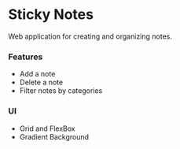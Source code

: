 # Sticky Notes

Web application for creating and organizing notes.

### Features
- Add a note
- Delete a note
- Filter notes by categories

### UI
- Grid and FlexBox
- Gradient Background
